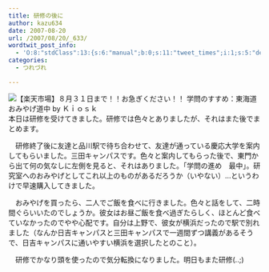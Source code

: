 ```yaml
---
title: 研修の後に
author: kazu634
date: 2007-08-20
url: /2007/08/20/_633/
wordtwit_post_info:
  - 'O:8:"stdClass":13:{s:6:"manual";b:0;s:11:"tweet_times";i:1;s:5:"delay";i:0;s:7:"enabled";i:1;s:10:"separation";s:2:"60";s:7:"version";s:3:"3.7";s:14:"tweet_template";b:0;s:6:"status";i:2;s:6:"result";a:0:{}s:13:"tweet_counter";i:2;s:13:"tweet_log_ids";a:1:{i:0;i:3181;}s:9:"hash_tags";a:0:{}s:8:"accounts";a:1:{i:0;s:7:"kazu634";}}'
categories:
  - つれづれ

---
```

<div class="section">
<p>
<a href="http://item.rakuten.co.jp/tokaikiosk/07-bun-5045/" onclick="__gaTracker('send', 'event', 'outbound-article', 'http://item.rakuten.co.jp/tokaikiosk/07-bun-5045/', '');" target="_blank"><img align="left" alt="【楽天市場】８月３１日まで！！お急ぎください！！ 学問のすすめ：東海道おみやげ道中 by Ｋｉｏｓｋ" src="http://img.simpleapi.net/small/http://item.rakuten.co.jp/tokaikiosk/07-bun-5045/" border="0" /></a>
</p>
  
<p>
    　本日は研修を受けてきました。研修では色々とありましたが、それはまた後でまとめます。
</p>
  
<p>
    　研修終了後に友達と品川駅で待ち合わせて、友達が通っている慶応大学を案内してもらいました。三田キャンパスです。色々と案内してもらった後で、東門から出て何の気なしに左側を見ると、それはありました。「学問の進め　最中」。研究室へのおみやげとしてこれ以上のものがあるだろうか（いやない）…というわけで早速購入してきました。
</p>
  
<p>
    　おみやげを買ったら、二人でご飯を食べに行きました。色々と話をして、二時間ぐらいいたのでしょうか。彼女はお昼ご飯を食べ過ぎたらしく、ほとんど食べていなかったのでやや心配です。自分は上野で、彼女が横浜だったので駅で別れました（なんか日吉キャンパスと三田キャンパスで一週間ずつ講義があるそうで、日吉キャンパスに通いやすい横浜を選択したとのこと）。
</p>
  
<p>
    　研修でかなり頭を使ったので気分転換になりました。明日もまた研修(..;)
</p>
</div>